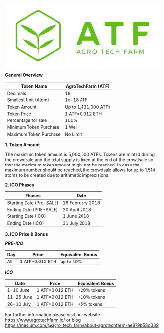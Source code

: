 ![Cointed](Logo_ATF_01.png)

**General Overview**

Token Name|AgroTechFarm (ATF)
---|---
Decimals|18
Smallest Unit (Atom)|1e-18 ATF
Token Amount|Up to 1,431,000 ATFs
Token Price|1 ATF=0.012 ETH
Percentage for sale|100%
Minimum Token Purchase|1 Wei
Maximum Token Purchase|No Limit


**1. Token Amount**

The maximum token amount is 5,000,000 ATFs.
Tokens are minted during the crowdsale and the total supply is fixed at the end of the crowdsale so that the maximum token amount might not be reached.
In case the maximum number should be reached, the crowdsale allows for up to 1,514 atoms to be created due to arithmetic imprecisions.


**2. ICO Phases**

Phases|Date
---|---
Starting Date (Pre-SALE)|16 February 2018
Ending Date (PRE-SALE)|20 April 2018
Starting Date (ICO)|1 June 2018
Ending Date (ICO)|31 July 2018


**3. ICO Price & Bonus**

***PRE-ICO***

Day|Price|Equivalent Bonus
---|---|---
All|1 ATF=0.012 ETH|up to 40%


***ICO***

Date|Price|Equivalent Bonus
---|---|---
1-10 June|1 ATF=0.012 ETH|+20% tokens
11-25 June|1 ATF=0.012 ETH|+10% tokens
26-10 July|1 ATF=0.012 ETH|+5% tokens



For further information please visit our website https://www.agrotechfarm.io/ or blog
https://medium.com/@agro_tech_farm/about-agrotechfarm-ae879b58d339
